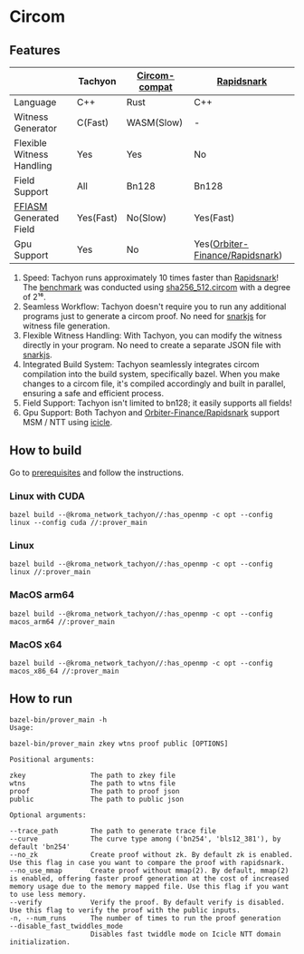 # Circom

## Features

|                           | Tachyon   | [Circom-compat] | [Rapidsnark]                      |
| ------------------------- | --------- | --------------- | --------------------------------- |
| Language                  | C++       | Rust            | C++                               |
| Witness Generator         | C(Fast)   | WASM(Slow)      | -                                 |
| Flexible Witness Handling | Yes       | Yes             | No                                |
| Field Support             | All       | Bn128           | Bn128                             |
| [FFIASM] Generated Field  | Yes(Fast) | No(Slow)        | Yes(Fast)                         |
| Gpu Support               | Yes       | No              | Yes([Orbiter-Finance/Rapidsnark]) |

1. Speed: Tachyon runs approximately 10 times faster than [Rapidsnark]! The [benchmark] was conducted using [sha256_512.circom] with a degree of 2¹⁶.
2. Seamless Workflow: Tachyon doesn't require you to run any additional programs just to generate a circom proof. No need for [snarkjs] for witness file generation.
3. Flexible Witness Handling: With Tachyon, you can modify the witness directly in your program. No need to create a separate JSON file with [snarkjs].
4. Integrated Build System: Tachyon seamlessly integrates circom compilation into the build system, specifically bazel. When you make changes to a circom file, it's compiled accordingly and built in parallel, ensuring a safe and efficient process.
5. Field Support: Tachyon isn't limited to bn128; it easily supports all fields!
6. Gpu Support: Both Tachyon and [Orbiter-Finance/Rapidsnark] support MSM / NTT using [icicle].

[Circom-compat]: https://github.com/arkworks-rs/circom-compat
[Rapidsnark]: https://github.com/iden3/rapidsnark
[FFIASM]: https://github.com/iden3/ffiasm
[Orbiter-Finance/Rapidsnark]: https://github.com/Orbiter-Finance/rapidsnark
[benchmark]: /vendors/circom/benchmark/README.md
[sha256_512.circom]: /vendors/circom/benchmark/sha256_512.circom
[snarkjs]: https://github.com/iden3/snarkjs
[icicle]: https://github.com/ingonyama-zk/icicle

## How to build

Go to [prerequisites](../../docs/how_to_use/how_to_build.md#Prerequisites) and follow the instructions.

### Linux with CUDA

```shell
bazel build --@kroma_network_tachyon//:has_openmp -c opt --config linux --config cuda //:prover_main
```

### Linux

```shell
bazel build --@kroma_network_tachyon//:has_openmp -c opt --config linux //:prover_main
```

### MacOS arm64

```shell
bazel build --@kroma_network_tachyon//:has_openmp -c opt --config macos_arm64 //:prover_main
```

### MacOS x64

```shell
bazel build --@kroma_network_tachyon//:has_openmp -c opt --config macos_x86_64 //:prover_main
```

## How to run

```shell
bazel-bin/prover_main -h
Usage:

bazel-bin/prover_main zkey wtns proof public [OPTIONS]

Positional arguments:

zkey                The path to zkey file
wtns                The path to wtns file
proof               The path to proof json
public              The path to public json

Optional arguments:

--trace_path        The path to generate trace file
--curve             The curve type among ('bn254', 'bls12_381'), by default 'bn254'
--no_zk             Create proof without zk. By default zk is enabled. Use this flag in case you want to compare the proof with rapidsnark.
--no_use_mmap       Create proof without mmap(2). By default, mmap(2) is enabled, offering faster proof generation at the cost of increased memory usage due to the memory mapped file. Use this flag if you want to use less memory.
--verify            Verify the proof. By default verify is disabled. Use this flag to verify the proof with the public inputs.
-n, --num_runs      The number of times to run the proof generation
--disable_fast_twiddles_mode
                    Disables fast twiddle mode on Icicle NTT domain initialization.
```
